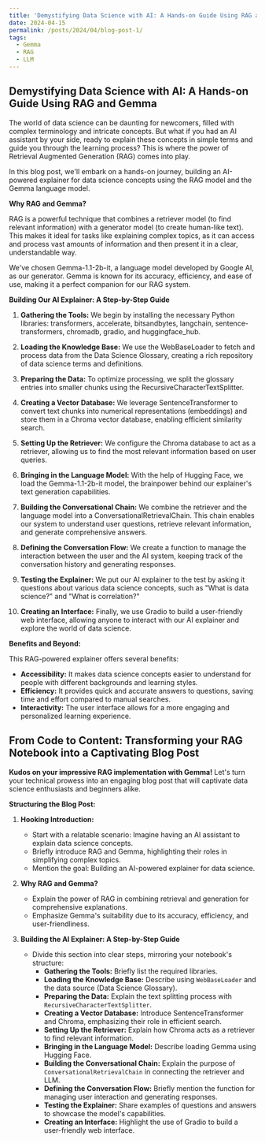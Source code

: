 ```yaml
---
title: 'Demystifying Data Science with AI: A Hands-on Guide Using RAG and Gemma'
date: 2024-04-15
permalink: /posts/2024/04/blog-post-1/
tags:
  - Gemma
  - RAG
  - LLM
---
```


## Demystifying Data Science with AI: A Hands-on Guide Using RAG and Gemma

The world of data science can be daunting for newcomers, filled with complex terminology and intricate concepts.  But what if you had an AI assistant by your side, ready to explain these concepts in simple terms and guide you through the learning process? This is where the power of Retrieval Augmented Generation (RAG) comes into play.

In this blog post, we'll embark on a hands-on journey, building an AI-powered explainer for data science concepts using the RAG model and the Gemma language model.  

**Why RAG and Gemma?**

RAG is a powerful technique that combines a retriever model (to find relevant information) with a generator model (to create human-like text). This makes it ideal for tasks like explaining complex topics, as it can access and process vast amounts of information and then present it in a clear, understandable way.

We've chosen Gemma-1.1-2b-it, a language model developed by Google AI, as our generator. Gemma is known for its accuracy, efficiency, and ease of use, making it a perfect companion for our RAG system.

**Building Our AI Explainer: A Step-by-Step Guide**

1. **Gathering the Tools:** We begin by installing the necessary Python libraries: transformers, accelerate, bitsandbytes, langchain, sentence-transformers, chromadb, gradio, and huggingface_hub.

2. **Loading the Knowledge Base:** We use the WebBaseLoader to fetch and process data from the Data Science Glossary, creating a rich repository of data science terms and definitions.

3. **Preparing the Data:**  To optimize processing, we split the glossary entries into smaller chunks using the RecursiveCharacterTextSplitter.

4. **Creating a Vector Database:**  We leverage SentenceTransformer to convert text chunks into numerical representations (embeddings) and store them in a Chroma vector database, enabling efficient similarity search.

5. **Setting Up the Retriever:**  We configure the Chroma database to act as a retriever, allowing us to find the most relevant information based on user queries. 

6. **Bringing in the Language Model:** With the help of Hugging Face, we load the Gemma-1.1-2b-it model, the brainpower behind our explainer's text generation capabilities. 

7. **Building the Conversational Chain:**  We combine the retriever and the language model into a ConversationalRetrievalChain. This chain enables our system to understand user questions, retrieve relevant information, and generate comprehensive answers.

8. **Defining the Conversation Flow:**  We create a function to manage the interaction between the user and the AI system, keeping track of the conversation history and generating responses.

9. **Testing the Explainer:** We put our AI explainer to the test by asking it questions about various data science concepts, such as "What is data science?" and "What is correlation?"

10. **Creating an Interface:** Finally, we use Gradio to build a user-friendly web interface, allowing anyone to interact with our AI explainer and explore the world of data science.

**Benefits and Beyond:**

This RAG-powered explainer offers several benefits:

* **Accessibility:** It makes data science concepts easier to understand for people with different backgrounds and learning styles.
* **Efficiency:**  It provides quick and accurate answers to questions, saving time and effort compared to manual searches.
* **Interactivity:** The user interface allows for a more engaging and personalized learning experience. 

## From Code to Content: Transforming your RAG Notebook into a Captivating Blog Post

**Kudos on your impressive RAG implementation with Gemma!**  Let's turn your technical prowess into an engaging blog post that will captivate data science enthusiasts and beginners alike.

**Structuring the Blog Post:**

1. **Hooking Introduction:**
    * Start with a relatable scenario: Imagine having an AI assistant to explain data science concepts.
    * Briefly introduce RAG and Gemma, highlighting their roles in simplifying complex topics.
    * Mention the goal: Building an AI-powered explainer for data science.

2. **Why RAG and Gemma?**
    * Explain the power of RAG in combining retrieval and generation for comprehensive explanations. 
    * Emphasize Gemma's suitability due to its accuracy, efficiency, and user-friendliness.

3. **Building the AI Explainer: A Step-by-Step Guide**
    * Divide this section into clear steps, mirroring your notebook's structure:
        * **Gathering the Tools:** Briefly list the required libraries.
        * **Loading the Knowledge Base:** Describe using `WebBaseLoader` and the data source (Data Science Glossary).
        * **Preparing the Data:** Explain the text splitting process with `RecursiveCharacterTextSplitter`.
        * **Creating a Vector Database:**  Introduce SentenceTransformer and Chroma, emphasizing their role in efficient search.
        * **Setting Up the Retriever:** Explain how Chroma acts as a retriever to find relevant information.
        * **Bringing in the Language Model:** Describe loading Gemma using Hugging Face.
        * **Building the Conversational Chain:** Explain the purpose of `ConversationalRetrievalChain` in connecting the retriever and LLM. 
        * **Defining the Conversation Flow:** Briefly mention the function for managing user interaction and generating responses.
        * **Testing the Explainer:** Share examples of questions and answers to showcase the model's capabilities.
        * **Creating an Interface:** Highlight the use of Gradio to build a user-friendly web interface.

